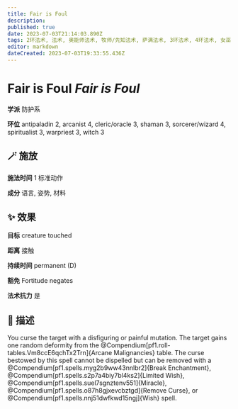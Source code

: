 ```yaml
---
title: Fair is Foul
description: 
published: true
date: 2023-07-03T21:14:03.890Z
tags: 2环法术, 法术, 奥能师法术, 牧师/先知法术, 萨满法术, 3环法术, 4环法术, 女巫法术, 防护系, 唤魂师法术, 法师/术士法术, 反圣武士法术, 战斗祭司法术
editor: markdown
dateCreated: 2023-07-03T19:33:55.436Z
---
```


# **Fair is Foul** *Fair is Foul*

**学派** 防护系 

**环位** antipaladin 2, arcanist 4, cleric/oracle 3, shaman 3, sorcerer/wizard 4, spiritualist 3, warpriest 3, witch 3

## 🪄 施放

**施法时间** 1 标准动作

**成分** 语言, 姿势, 材料

## ✨ 效果 

**目标** creature touched 

**距离** 接触  

**持续时间** permanent (D) 

**豁免** Fortitude negates

**法术抗力** 是

## 📖 描述

You curse the target with a disfiguring or painful mutation. The target gains one random deformity from the @Compendium[pf1.roll-tables.Vm8ccE6qchTx2Trn]{Arcane Malignancies} table. The curse bestowed by this spell cannot be dispelled but can be removed with a @Compendium[pf1.spells.myg2b9ww43nnlbr2]{Break Enchantment}, @Compendium[pf1.spells.s2p7a4biy7bl4ks2]{Limited Wish}, @Compendium[pf1.spells.suel7sgnztenv551]{Miracle}, @Compendium[pf1.spells.o87h8gjxevcbztgd]{Remove Curse}, or @Compendium[pf1.spells.nnj51dwfkwd15ngj]{Wish} spell.
    